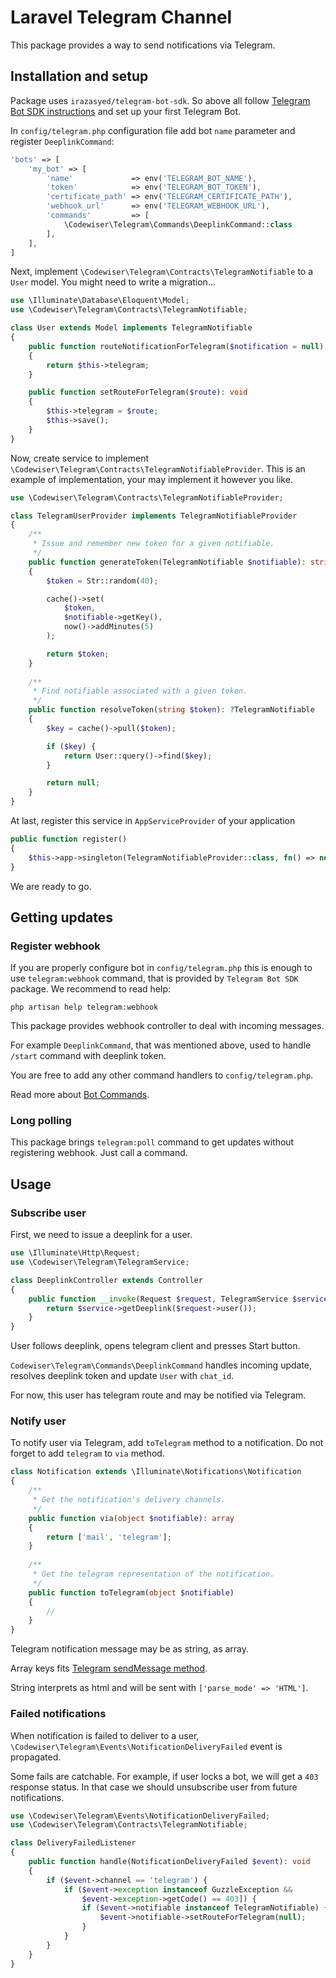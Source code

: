 # Laravel Telegram Channel

This package provides a way to send notifications via Telegram.

## Installation and setup

Package uses `irazasyed/telegram-bot-sdk`. So above all follow 
[Telegram Bot SDK 
instructions](https://telegram-bot-sdk.com/docs/getting-started/installation)
and set up your first Telegram Bot.

In `config/telegram.php` configuration file add bot `name` parameter and 
register `DeeplinkCommand`:

```php
'bots' => [
    'my_bot' => [
        'name'             => env('TELEGRAM_BOT_NAME'),
        'token'            => env('TELEGRAM_BOT_TOKEN'),
        'certificate_path' => env('TELEGRAM_CERTIFICATE_PATH'),
        'webhook_url'      => env('TELEGRAM_WEBHOOK_URL'),
        'commands'         => [
            \Codewiser\Telegram\Commands\DeeplinkCommand::class
        ],
    ],
]
```

Next, implement `\Codewiser\Telegram\Contracts\TelegramNotifiable` to a 
`User` model. You might need to write a migration...

```php
use \Illuminate\Database\Eloquent\Model;
use \Codewiser\Telegram\Contracts\TelegramNotifiable;

class User extends Model implements TelegramNotifiable
{
    public function routeNotificationForTelegram($notification = null): mixed
    {
        return $this->telegram;
    }

    public function setRouteForTelegram($route): void
    {
        $this->telegram = $route;
        $this->save();
    }
}
```

Now, create service to implement 
`\Codewiser\Telegram\Contracts\TelegramNotifiableProvider`. This is an 
example of implementation, your may implement it however you like.

```php
use \Codewiser\Telegram\Contracts\TelegramNotifiableProvider;

class TelegramUserProvider implements TelegramNotifiableProvider
{
    /**
     * Issue and remember new token for a given notifiable.
     */
    public function generateToken(TelegramNotifiable $notifiable): string
    {
        $token = Str::random(40);

        cache()->set(
            $token,
            $notifiable->getKey(),
            now()->addMinutes(5)
        );

        return $token;
    }
    
    /**
     * Find notifiable associated with a given token.
     */
    public function resolveToken(string $token): ?TelegramNotifiable
    {
        $key = cache()->pull($token);

        if ($key) {
            return User::query()->find($key);
        }

        return null;
    }
}
```

At last, register this service in `AppServiceProvider` of your application

```php
public function register()
{
    $this->app->singleton(TelegramNotifiableProvider::class, fn() => new TelegramUserProvider);
}
```

We are ready to go.

## Getting updates

### Register webhook

If you are properly configure bot in `config/telegram.php` this is enough 
to use `telegram:webhook` command, that is provided by `Telegram Bot SDK` 
package. We recommend to read help:

    php artisan help telegram:webhook

This package provides webhook controller to deal with incoming messages. 

For example `DeeplinkCommand`, that was 
mentioned above, used to handle `/start` command with deeplink token.

You are free to add any other command handlers to `config/telegram.php`.

Read more about 
[Bot Commands](https://telegram-bot-sdk.com/docs/guides/commands-system).

### Long polling

This package brings `telegram:poll` command to get updates without 
registering webhook. Just call a command.

## Usage

### Subscribe user

First, we need to issue a deeplink for a user.

```php
use \Illuminate\Http\Request;
use \Codewiser\Telegram\TelegramService;

class DeeplinkController extends Controller
{
    public function __invoke(Request $request, TelegramService $service) {
        return $service->getDeeplink($request->user());
    }
}
```

User follows deeplink, opens telegram client and presses Start button.

`Codewiser\Telegram\Commands\DeeplinkCommand` handles incoming update, 
resolves deeplink token and update `User` with `chat_id`.

For now, this user has telegram route and may be notified via Telegram.

### Notify user

To notify user via Telegram, add `toTelegram` method to a notification. Do 
not forget to add `telegram` to `via` method.

```php
class Notification extends \Illuminate\Notifications\Notification
{
    /**
     * Get the notification's delivery channels.
     */
    public function via(object $notifiable): array
    {
        return ['mail', 'telegram'];
    }
    
    /**
     * Get the telegram representation of the notification.
     */
    public function toTelegram(object $notifiable)
    {
        //
    }
}
```

Telegram notification message may be as string, as array.

Array keys fits [Telegram sendMessage 
method](https://core.telegram.org/bots/api#sendmessage).

String interprets as html and will be sent with `['parse_mode' => 'HTML']`.

### Failed notifications

When notification is failed to deliver to a user, 
`\Codewiser\Telegram\Events\NotificationDeliveryFailed` event is propagated.

Some fails are catchable. For example, if user locks a bot, we will get a 
`403` response status. In that case we should unsubscribe user from future 
notifications.

```php
use \Codewiser\Telegram\Events\NotificationDeliveryFailed;
use \Codewiser\Telegram\Contracts\TelegramNotifiable;

class DeliveryFailedListener 
{
    public function handle(NotificationDeliveryFailed $event): void
    {
        if ($event->channel == 'telegram') {
            if ($event->exception instanceof GuzzleException &&
                $event->exception->getCode() == 403]) {
                if ($event->notifiable instanceof TelegramNotifiable) {
                    $event->notifiable->setRouteForTelegram(null);
                }
            }
        }
    }
}
```